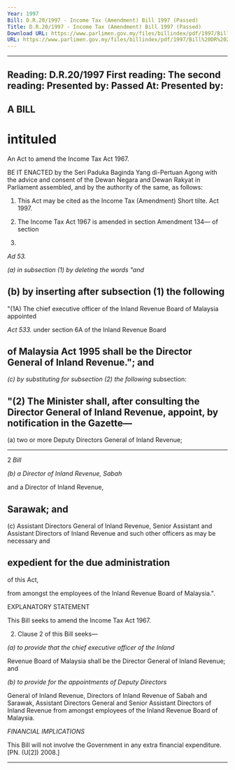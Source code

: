 ```yaml
---
Year: 1997
Bill: D.R.20/1997 - Income Tax (Amendment) Bill 1997 (Passed)
Title: D.R.20/1997 - Income Tax (Amendment) Bill 1997 (Passed)
Download URL: https://www.parlimen.gov.my/files/billindex/pdf/1997/Bill%20DR%2020.pdf
URL: https://www.parlimen.gov.my/files/billindex/pdf/1997/Bill%20DR%2020.pdf
---
```

---
Reading:
D.R.20/1997
First reading:
The second reading:
Presented by:
Passed At:
Presented by:
---

## A BILL

# intituled

An Act to amend the Income Tax Act 1967.

BE IT ENACTED by the Seri Paduka Baginda Yang
di-Pertuan Agong with the advice and consent of the
Dewan Negara and Dewan Rakyat in Parliament assembled,
and by the authority of the same, as follows:

1. This Act may be cited as the Income Tax (Amendment) Short tilte.
Act 1997.

2. The Income Tax Act 1967 is amended in section Amendment
134— of section

134.
_Ad 53._

_(a) in subsection (1) by deleting the words "and_

## (b) by inserting after subsection (1) the following

 "(1A) The chief executive officer of the
Inland Revenue Board of Malaysia appointed

_Act 533._ under section 6A of the Inland Revenue Board

## of Malaysia Act 1995 shall be the Director General of Inland Revenue."; and

_(c) by substituting for subsection (2) the following_
subsection:

## "(2) The Minister shall, after consulting the Director General of Inland Revenue, appoint, by notification in the Gazette—
 (a) two or more Deputy Directors General of Inland Revenue;


-----

2 _Bill_

_(b) a Director of Inland Revenue, Sabah_

and a Director of Inland Revenue,
## Sarawak; and
 (c) Assistant Directors General of Inland
 Revenue, Senior Assistant and Assistant Directors of Inland Revenue and such
other officers as may be necessary and
## expedient for the due administration
of this Act,

from amongst the employees of the Inland
Revenue Board of Malaysia.".

EXPLANATORY STATEMENT

This Bill seeks to amend the Income Tax Act 1967.

2. Clause 2 of this Bill seeks—

_(a) to provide that the chief executive officer of the Inland_

Revenue Board of Malaysia shall be the Director
General of Inland Revenue; and

_(b) to provide for the appointments of Deputy Directors_

General of Inland Revenue, Directors of Inland Revenue
of Sabah and Sarawak, Assistant Directors General and
Senior Assistant Directors of Inland Revenue from amongst
employees of the Inland Revenue Board of Malaysia.

_FINANCIAL IMPLICATIONS_

This Bill will not involve the Government in any extra financial
expenditure. [PN. (U[2]) 2008.]


-----

